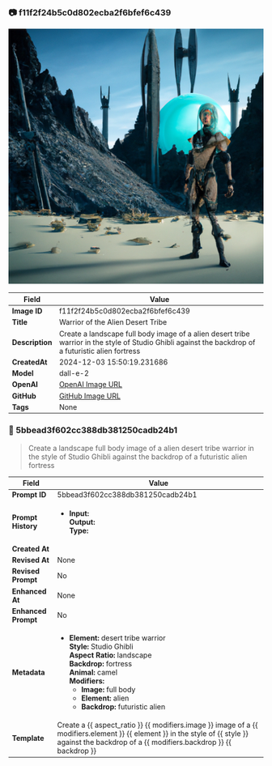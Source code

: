 

### 📷 f11f2f24b5c0d802ecba2f6bfef6c439 


![data.id](./f11f2f24b5c0d802ecba2f6bfef6c439.jpg)


| Field          | Value                                                                                                                     |
|----------------|---------------------------------------------------------------------------------------------------------------------------|
| **Image ID**             | f11f2f24b5c0d802ecba2f6bfef6c439                                                                                                             |
| **Title**           | Warrior of the Alien Desert Tribe                                                                                                       |
| **Description**           | Create a landscape full body image of a alien desert tribe warrior in the style of Studio Ghibli against the backdrop of a futuristic alien fortress                                                                                                       |
| **CreatedAt**        | 2024-12-03 15:50:19.231686                                                                                                        |
| **Model**        | dall-e-2                                                                                                        |
| **OpenAI**         | [OpenAI Image URL](https://oaidalleapiprodscus.blob.core.windows.net/private/org-TZj0gKpq3CiXdXNznVOkBYav/user-t5KW5S6yYiCS0u4yDWasqnEP/img-7yuEjLxQDCg2m1vPePP50Mdq.png?st=2024-12-03T14%3A50%3A13Z&se=2024-12-03T16%3A50%3A13Z&sp=r&sv=2024-08-04&sr=b&rscd=inline&rsct=image/png&skoid=d505667d-d6c1-4a0a-bac7-5c84a87759f8&sktid=a48cca56-e6da-484e-a814-9c849652bcb3&skt=2024-12-03T00%3A12%3A57Z&ske=2024-12-04T00%3A12%3A57Z&sks=b&skv=2024-08-04&sig=FZ6s4foYI3PHsLHAZLbYovt71CvpevCX1mstmo9irKQ%3D)                                                                                |
| **GitHub**         | [GitHub Image URL](https://raw.githubusercontent.com/Caneta-Silva/studio-ghibli/blob/main/images/f11f2f24b5c0d802ecba2f6bfef6c439/f11f2f24b5c0d802ecba2f6bfef6c439.jpg?raw=true)                                                                                |
| **Tags**       | None                                                                                                                   |

### 📜 5bbead3f602cc388db381250cadb24b1

> Create a landscape full body image of a alien desert tribe warrior in the style of Studio Ghibli against the backdrop of a futuristic alien fortress

| Field          | Value                                                                                                                                                                      |
|----------------|----------------------------------------------------------------------------------------------------------------------------------------------------------------------------|
| **Prompt ID**  | 5bbead3f602cc388db381250cadb24b1                                                                                                                                                            |
| **Prompt History** | <ul><li>**Input:**  <br> **Output:**  <br> **Type:** </li></ul> |
| **Created At** |                                                                                                                                                    |
| **Revised At** | None                                                                                                                                                   |
| **Revised Prompt** | No                                                                                                                                                                      |
| **Enhanced At** | None                                                                                                                                                  |
| **Enhanced Prompt** | No                                                                                                                                                                    |
| **Metadata**   | <ul><li>**Element:** desert tribe warrior <br> **Style:** Studio Ghibli <br> **Aspect Ratio:** landscape <br> **Backdrop:** fortress <br> **Animal:** camel <br> **Modifiers:**<ul><li>**Image:** full body</li><li>**Element:** alien</li><li>**Backdrop:** futuristic alien</li></ul></li></ul> |
| **Template**   | Create a {{ aspect_ratio }} {{ modifiers.image }} image of a {{ modifiers.element }} {{ element }} in the style of {{ style }} against the backdrop of a {{ modifiers.backdrop }} {{ backdrop }}                                                                                                                                           |



